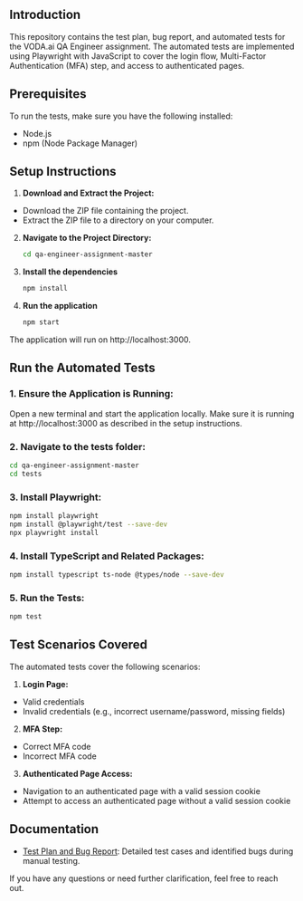 ## Introduction

This repository contains the test plan, bug report, and automated tests for the VODA.ai QA Engineer assignment. The automated tests are implemented using Playwright with JavaScript to cover the login flow, Multi-Factor Authentication (MFA) step, and access to authenticated pages.

## Prerequisites

To run the tests, make sure you have the following installed:
  - Node.js 
  - npm (Node Package Manager)

## Setup Instructions

1. **Download and Extract the Project:**
  - Download the ZIP file containing the project.
  - Extract the ZIP file to a directory on your computer.

2. **Navigate to the Project Directory:** 
   ```bash
   cd qa-engineer-assignment-master
   ```
3. **Install the dependencies**
   ```bash
   npm install
   ```
4. **Run the application**
   ```bash
   npm start
   ```
The application will run on http://localhost:3000.

## Run the Automated Tests

### 1. Ensure the Application is Running:
 Open a new terminal and start the application locally. Make sure it is running at http://localhost:3000 as described in the setup instructions.

### 2. Navigate to the tests folder:
   ```bash
   cd qa-engineer-assignment-master
   cd tests
   ```
   
### 3. Install Playwright:
   ```bash
   npm install playwright
   npm install @playwright/test --save-dev
   npx playwright install
   ```
### 4. Install TypeScript and Related Packages:
   ```bash
   npm install typescript ts-node @types/node --save-dev
   ```
### 5. Run the Tests:
   ```bash
   npm test
   ```
## Test Scenarios Covered

The automated tests cover the following scenarios:

1. **Login Page:**

  - Valid credentials
  - Invalid credentials (e.g., incorrect username/password, missing fields)

2. **MFA Step:**

  - Correct MFA code
  - Incorrect MFA code

3. **Authenticated Page Access:**

  - Navigation to an authenticated page with a valid session cookie
  - Attempt to access an authenticated page without a valid session cookie

## Documentation

- [Test Plan and Bug Report](tests/docs/Test%20Plan.pdf): Detailed test cases and identified bugs during manual testing.

If you have any questions or need further clarification, feel free to reach out.
